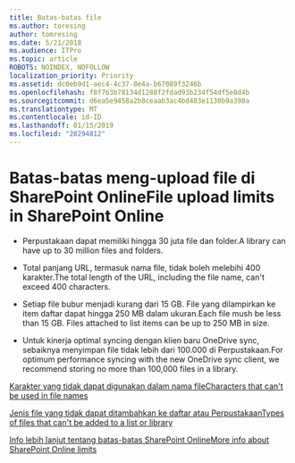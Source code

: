 ```yaml
---
title: Batas-batas file
ms.author: toresing
author: tomresing
ms.date: 5/21/2018
ms.audience: ITPro
ms.topic: article
ROBOTS: NOINDEX, NOFOLLOW
localization_priority: Priority
ms.assetid: dc0eb9d1-aec4-4c37-8e4a-b67089f3246b
ms.openlocfilehash: f8f763b78134d1288f2fdad93b234f54df5e8d4b
ms.sourcegitcommit: d6ea5e9458a2b8ceaab3ac4bd483e1130b9a398a
ms.translationtype: MT
ms.contentlocale: id-ID
ms.lasthandoff: 01/15/2019
ms.locfileid: "28294812"
---
```

# <a name="file-upload-limits-in-sharepoint-online"></a><span data-ttu-id="ba738-102">Batas-batas meng-upload file di SharePoint Online</span><span class="sxs-lookup"><span data-stu-id="ba738-102">File upload limits in SharePoint Online</span></span>

- <span data-ttu-id="ba738-103">Perpustakaan dapat memiliki hingga 30 juta file dan folder.</span><span class="sxs-lookup"><span data-stu-id="ba738-103">A library can have up to 30 million files and folders.</span></span>
    
- <span data-ttu-id="ba738-104">Total panjang URL, termasuk nama file, tidak boleh melebihi 400 karakter.</span><span class="sxs-lookup"><span data-stu-id="ba738-104">The total length of the URL, including the file name, can't exceed 400 characters.</span></span>
    
- <span data-ttu-id="ba738-p101">Setiap file bubur menjadi kurang dari 15 GB. File yang dilampirkan ke item daftar dapat hingga 250 MB dalam ukuran.</span><span class="sxs-lookup"><span data-stu-id="ba738-p101">Each file mush be less than 15 GB. Files attached to list items can be up to 250 MB in size.</span></span>
    
- <span data-ttu-id="ba738-107">Untuk kinerja optimal syncing dengan klien baru OneDrive sync, sebaiknya menyimpan file tidak lebih dari 100.000 di Perpustakaan.</span><span class="sxs-lookup"><span data-stu-id="ba738-107">For optimum performance syncing with the new OneDrive sync client, we recommend storing no more than 100,000 files in a library.</span></span> 
    
[<span data-ttu-id="ba738-108">Karakter yang tidak dapat digunakan dalam nama file</span><span class="sxs-lookup"><span data-stu-id="ba738-108">Characters that can't be used in file names</span></span>](https://go.microsoft.com/fwlink/?linkid=866430)
  
[<span data-ttu-id="ba738-109">Jenis file yang tidak dapat ditambahkan ke daftar atau Perpustakaan</span><span class="sxs-lookup"><span data-stu-id="ba738-109">Types of files that can't be added to a list or library</span></span>](https://go.microsoft.com/fwlink/?linkid=273757)
  
[<span data-ttu-id="ba738-110">Info lebih lanjut tentang batas-batas SharePoint Online</span><span class="sxs-lookup"><span data-stu-id="ba738-110">More info about SharePoint Online limits</span></span>](https://go.microsoft.com/fwlink/?linkid=271273)
  

